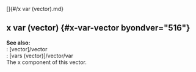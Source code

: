 []{#/x var (vector).md}    
## x var (vector) {#x-var-vector byondver="516"}    
**See also:**    
:   [vector]/vector    
:   [vars (vector)]/vector/var    
The x component of this vector.  
